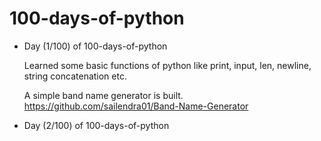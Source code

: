 # 100-days-of-python

- Day (1/100) of 100-days-of-python
   
   Learned some basic functions of python like print, input, len, newline, string concatenation etc.
   
   A simple band name generator is built.
   https://github.com/sailendra01/Band-Name-Generator

- Day (2/100) of 100-days-of-python
   
